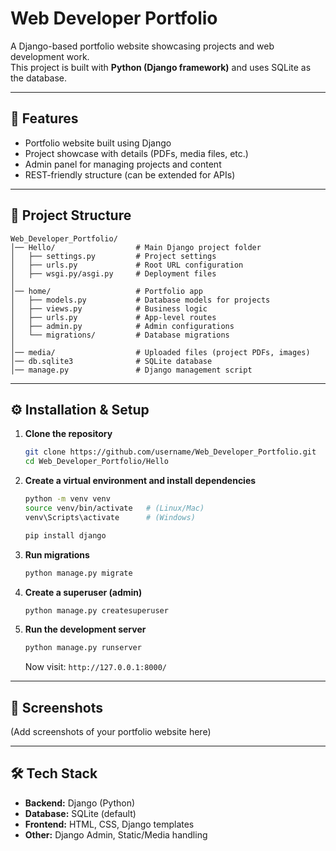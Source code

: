 # Web Developer Portfolio

A Django-based portfolio website showcasing projects and web development work.  
This project is built with **Python (Django framework)** and uses SQLite as the database.

---

## 🚀 Features
- Portfolio website built using Django
- Project showcase with details (PDFs, media files, etc.)
- Admin panel for managing projects and content
- REST-friendly structure (can be extended for APIs)

---

## 📂 Project Structure
```
Web_Developer_Portfolio/
│── Hello/                  # Main Django project folder
│   ├── settings.py         # Project settings
│   ├── urls.py             # Root URL configuration
│   ├── wsgi.py/asgi.py     # Deployment files
│
│── home/                   # Portfolio app
│   ├── models.py           # Database models for projects
│   ├── views.py            # Business logic
│   ├── urls.py             # App-level routes
│   ├── admin.py            # Admin configurations
│   └── migrations/         # Database migrations
│
│── media/                  # Uploaded files (project PDFs, images)
│── db.sqlite3              # SQLite database
│── manage.py               # Django management script
```

---

## ⚙️ Installation & Setup

1. **Clone the repository**
   ```bash
   git clone https://github.com/username/Web_Developer_Portfolio.git
   cd Web_Developer_Portfolio/Hello
   ```

2. **Create a virtual environment and install dependencies**
   ```bash
   python -m venv venv
   source venv/bin/activate   # (Linux/Mac)
   venv\Scripts\activate      # (Windows)

   pip install django
   ```

3. **Run migrations**
   ```bash
   python manage.py migrate
   ```

4. **Create a superuser (admin)**
   ```bash
   python manage.py createsuperuser
   ```

5. **Run the development server**
   ```bash
   python manage.py runserver
   ```

   Now visit: `http://127.0.0.1:8000/`

---

## 📸 Screenshots
(Add screenshots of your portfolio website here)

---

## 🛠 Tech Stack
- **Backend:** Django (Python)
- **Database:** SQLite (default)
- **Frontend:** HTML, CSS, Django templates
- **Other:** Django Admin, Static/Media handling


